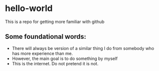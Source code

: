 # hello-world
This is a repo for getting more familiar with github

## Some foundational words:
- There will always be version of a similar thing I do from somebody who has more experience than me.
- However, the main goal is to do something by myself
- This is the internet. Do not pretend it is not.
